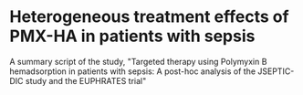 # Heterogeneous treatment effects of PMX-HA in patients with sepsis
A summary script of the study, "Targeted therapy using Polymyxin B hemadsorption in patients with sepsis: A post-hoc analysis of the JSEPTIC-DIC study and the EUPHRATES trial"
